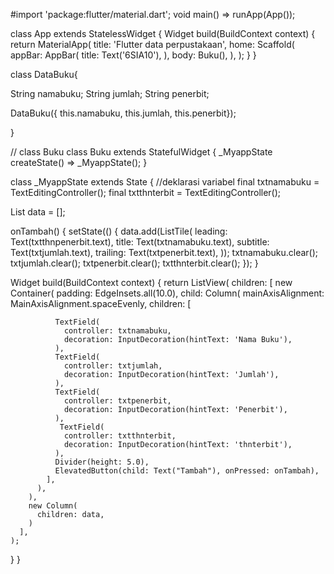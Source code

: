 #import 'package:flutter/material.dart';
void main() => runApp(App());

class App extends StatelessWidget {
  Widget build(BuildContext context) {
    return MaterialApp(
      title: 'Flutter data perpustakaan',
      home: Scaffold(
        appBar: AppBar(
          title: Text('6SIA10'),
        ),
        body: Buku(),
      ),
    );
  }
}

class DataBuku{
  
  String namabuku;
  String jumlah;
  String penerbit;
  
  
  DataBuku({ this.namabuku, this.jumlah, this.penerbit});
  
}

// class Buku
class Buku extends StatefulWidget {
  _MyappState createState() => _MyappState();
}

class _MyappState extends State<Buku> {
  //deklarasi variabel
  final txtnamabuku = TextEditingController();
  final txtthnterbit = TextEditingController();
  

  List<Widget> data = [];

  onTambah() {
    setState(() {
      data.add(ListTile(
        leading: Text(txtthnpenerbit.text),
        title: Text(txtnamabuku.text),
        subtitle: Text(txtjumlah.text),
        trailing: Text(txtpenerbit.text),
      ));
      txtnamabuku.clear();
      txtjumlah.clear();
      txtpenerbit.clear();
      txtthnterbit.clear();
    });
  }

  Widget build(BuildContext context) {
    return ListView(
      children: <Widget>[
        new Container(
          padding: EdgeInsets.all(10.0),
          child: Column(
            mainAxisAlignment: MainAxisAlignment.spaceEvenly,
            children: <Widget>[
           
              TextField(
                controller: txtnamabuku,
                decoration: InputDecoration(hintText: 'Nama Buku'),
              ),
              TextField(
                controller: txtjumlah,
                decoration: InputDecoration(hintText: 'Jumlah'),
              ),
              TextField(
                controller: txtpenerbit,
                decoration: InputDecoration(hintText: 'Penerbit'),
              ),
               TextField(
                controller: txtthnterbit,
                decoration: InputDecoration(hintText: 'thnterbit'),
              ),
              Divider(height: 5.0),
              ElevatedButton(child: Text("Tambah"), onPressed: onTambah),
            ],
          ),
        ),
        new Column(
          children: data,
        )
      ],
    );
  }
}
